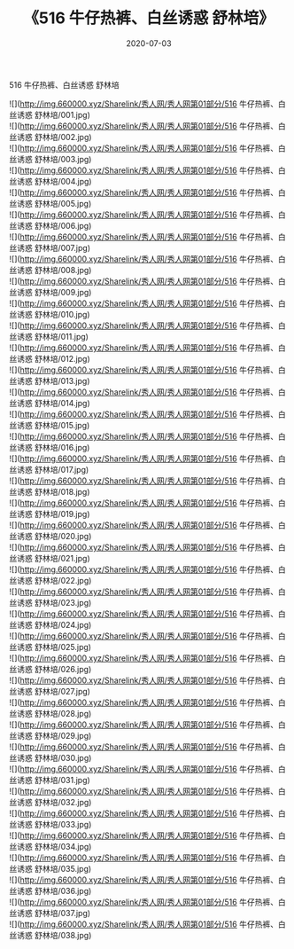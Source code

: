 ﻿---
layout: post
title:  《516 牛仔热裤、白丝诱惑 舒林培》
date:   2020-07-03
img: http://img.660000.xyz/Sharelink/秀人网/秀人网第01部分/516 牛仔热裤、白丝诱惑 舒林培/000.jpg
categories: [美女, 清纯, 唯美]
---

516 牛仔热裤、白丝诱惑 舒林培

  ![](http://img.660000.xyz/Sharelink/秀人网/秀人网第01部分/516 牛仔热裤、白丝诱惑 舒林培/001.jpg) <br> ![](http://img.660000.xyz/Sharelink/秀人网/秀人网第01部分/516 牛仔热裤、白丝诱惑 舒林培/002.jpg) <br> ![](http://img.660000.xyz/Sharelink/秀人网/秀人网第01部分/516 牛仔热裤、白丝诱惑 舒林培/003.jpg) <br> ![](http://img.660000.xyz/Sharelink/秀人网/秀人网第01部分/516 牛仔热裤、白丝诱惑 舒林培/004.jpg) <br> ![](http://img.660000.xyz/Sharelink/秀人网/秀人网第01部分/516 牛仔热裤、白丝诱惑 舒林培/005.jpg) <br> ![](http://img.660000.xyz/Sharelink/秀人网/秀人网第01部分/516 牛仔热裤、白丝诱惑 舒林培/006.jpg) <br> ![](http://img.660000.xyz/Sharelink/秀人网/秀人网第01部分/516 牛仔热裤、白丝诱惑 舒林培/007.jpg) <br> ![](http://img.660000.xyz/Sharelink/秀人网/秀人网第01部分/516 牛仔热裤、白丝诱惑 舒林培/008.jpg) <br> ![](http://img.660000.xyz/Sharelink/秀人网/秀人网第01部分/516 牛仔热裤、白丝诱惑 舒林培/009.jpg) <br> ![](http://img.660000.xyz/Sharelink/秀人网/秀人网第01部分/516 牛仔热裤、白丝诱惑 舒林培/010.jpg) <br> ![](http://img.660000.xyz/Sharelink/秀人网/秀人网第01部分/516 牛仔热裤、白丝诱惑 舒林培/011.jpg) <br> ![](http://img.660000.xyz/Sharelink/秀人网/秀人网第01部分/516 牛仔热裤、白丝诱惑 舒林培/012.jpg) <br> ![](http://img.660000.xyz/Sharelink/秀人网/秀人网第01部分/516 牛仔热裤、白丝诱惑 舒林培/013.jpg) <br> ![](http://img.660000.xyz/Sharelink/秀人网/秀人网第01部分/516 牛仔热裤、白丝诱惑 舒林培/014.jpg) <br> ![](http://img.660000.xyz/Sharelink/秀人网/秀人网第01部分/516 牛仔热裤、白丝诱惑 舒林培/015.jpg) <br> ![](http://img.660000.xyz/Sharelink/秀人网/秀人网第01部分/516 牛仔热裤、白丝诱惑 舒林培/016.jpg) <br> ![](http://img.660000.xyz/Sharelink/秀人网/秀人网第01部分/516 牛仔热裤、白丝诱惑 舒林培/017.jpg) <br> ![](http://img.660000.xyz/Sharelink/秀人网/秀人网第01部分/516 牛仔热裤、白丝诱惑 舒林培/018.jpg) <br> ![](http://img.660000.xyz/Sharelink/秀人网/秀人网第01部分/516 牛仔热裤、白丝诱惑 舒林培/019.jpg) <br> ![](http://img.660000.xyz/Sharelink/秀人网/秀人网第01部分/516 牛仔热裤、白丝诱惑 舒林培/020.jpg) <br> ![](http://img.660000.xyz/Sharelink/秀人网/秀人网第01部分/516 牛仔热裤、白丝诱惑 舒林培/021.jpg) <br> ![](http://img.660000.xyz/Sharelink/秀人网/秀人网第01部分/516 牛仔热裤、白丝诱惑 舒林培/022.jpg) <br> ![](http://img.660000.xyz/Sharelink/秀人网/秀人网第01部分/516 牛仔热裤、白丝诱惑 舒林培/023.jpg) <br> ![](http://img.660000.xyz/Sharelink/秀人网/秀人网第01部分/516 牛仔热裤、白丝诱惑 舒林培/024.jpg) <br> ![](http://img.660000.xyz/Sharelink/秀人网/秀人网第01部分/516 牛仔热裤、白丝诱惑 舒林培/025.jpg) <br> ![](http://img.660000.xyz/Sharelink/秀人网/秀人网第01部分/516 牛仔热裤、白丝诱惑 舒林培/026.jpg) <br> ![](http://img.660000.xyz/Sharelink/秀人网/秀人网第01部分/516 牛仔热裤、白丝诱惑 舒林培/027.jpg) <br> ![](http://img.660000.xyz/Sharelink/秀人网/秀人网第01部分/516 牛仔热裤、白丝诱惑 舒林培/028.jpg) <br> ![](http://img.660000.xyz/Sharelink/秀人网/秀人网第01部分/516 牛仔热裤、白丝诱惑 舒林培/029.jpg) <br> ![](http://img.660000.xyz/Sharelink/秀人网/秀人网第01部分/516 牛仔热裤、白丝诱惑 舒林培/030.jpg) <br> ![](http://img.660000.xyz/Sharelink/秀人网/秀人网第01部分/516 牛仔热裤、白丝诱惑 舒林培/031.jpg) <br> ![](http://img.660000.xyz/Sharelink/秀人网/秀人网第01部分/516 牛仔热裤、白丝诱惑 舒林培/032.jpg) <br> ![](http://img.660000.xyz/Sharelink/秀人网/秀人网第01部分/516 牛仔热裤、白丝诱惑 舒林培/033.jpg) <br> ![](http://img.660000.xyz/Sharelink/秀人网/秀人网第01部分/516 牛仔热裤、白丝诱惑 舒林培/034.jpg) <br> ![](http://img.660000.xyz/Sharelink/秀人网/秀人网第01部分/516 牛仔热裤、白丝诱惑 舒林培/035.jpg) <br> ![](http://img.660000.xyz/Sharelink/秀人网/秀人网第01部分/516 牛仔热裤、白丝诱惑 舒林培/036.jpg) <br> ![](http://img.660000.xyz/Sharelink/秀人网/秀人网第01部分/516 牛仔热裤、白丝诱惑 舒林培/037.jpg) <br> ![](http://img.660000.xyz/Sharelink/秀人网/秀人网第01部分/516 牛仔热裤、白丝诱惑 舒林培/038.jpg) <br>